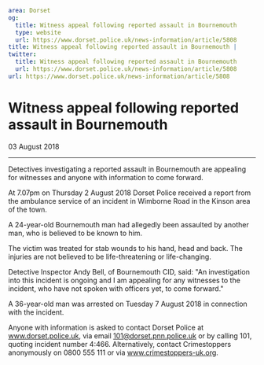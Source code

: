 ```yaml
area: Dorset
og:
  title: Witness appeal following reported assault in Bournemouth
  type: website
  url: https://www.dorset.police.uk/news-information/article/5808
title: Witness appeal following reported assault in Bournemouth |
twitter:
  title: Witness appeal following reported assault in Bournemouth
  url: https://www.dorset.police.uk/news-information/article/5808
url: https://www.dorset.police.uk/news-information/article/5808
```

# Witness appeal following reported assault in Bournemouth

03 August 2018

* * *

Detectives investigating a reported assault in Bournemouth are appealing for witnesses and anyone with information to come forward.

At 7.07pm on Thursday 2 August 2018 Dorset Police received a report from the ambulance service of an incident in Wimborne Road in the Kinson area of the town.

A 24-year-old Bournemouth man had allegedly been assaulted by another man, who is believed to be known to him.

The victim was treated for stab wounds to his hand, head and back. The injuries are not believed to be life-threatening or life-changing.

Detective Inspector Andy Bell, of Bournemouth CID, said: "An investigation into this incident is ongoing and I am appealing for any witnesses to the incident, who have not spoken with officers yet, to come forward."

A 36-year-old man was arrested on Tuesday 7 August 2018 in connection with the incident.

Anyone with information is asked to contact Dorset Police at www.dorset.police.uk, via email 101@dorset.pnn.police.uk or by calling 101, quoting incident number 4:466. Alternatively, contact Crimestoppers anonymously on 0800 555 111 or via www.crimestoppers-uk.org.
